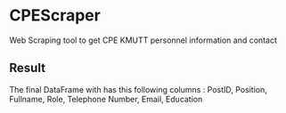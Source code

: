 # CPEScraper
Web Scraping tool to get CPE KMUTT personnel information and contact

## Result
The final DataFrame with has this following columns : PostID, Position, Fullname, Role, Telephone Number, Email, Education
